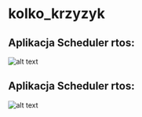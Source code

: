 # kolko_krzyzyk
## Aplikacja Scheduler rtos:

![alt text](https://github.com/lukairkor/kolko_krzyzyk/blob/main/1.png?raw=true)

## Aplikacja Scheduler rtos:

![alt text](https://github.com/lukairkor/kolko_krzyzyk/blob/main/2.png?raw=true)
